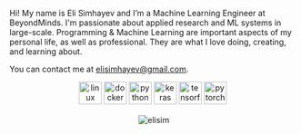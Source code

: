 Hi! My name is Eli Simhayev and I’m a Machine Learning Engineer at BeyondMinds. I'm passionate about applied research and ML systems in large-scale. Programming & Machine Learning are important aspects of my personal life, as well as professional. They are what I love doing, creating, and learning about.

You can contact me at elisimhayev@gmail.com.

<p align="center">
  <img src="https://upload.wikimedia.org/wikipedia/commons/3/35/Tux.svg" alt="linux" width="40" height="40"/>
  <img src="https://raw.githubusercontent.com/prplx/svg-logos/master/svg/docker.svg" alt="docker" width="40" height="40"/> 
  <img src="https://upload.wikimedia.org/wikipedia/commons/c/c3/Python-logo-notext.svg" alt="python" width="40" height="40"/>
  <img src="https://github.com/valohai/ml-logos/blob/master/keras.svg" alt="keras" width="40" height="40"/> 
  <img src="https://www.vectorlogo.zone/logos/tensorflow/tensorflow-icon.svg" alt="tensorflow" width="40" height="40"/> 
  <img src="https://www.vectorlogo.zone/logos/pytorch/pytorch-icon.svg" alt="pytorch" width="40" height="40"/> 
</p>

<p align="center">&nbsp;<img align="center" src="https://github-readme-stats.vercel.app/api?username=elisim&show_icons=true&hide_border=true&hide_title=true&include_all_commits=true" alt="elisim" /></p>

<!--
**elisim/elisim** is a ✨ _special_ ✨ repository because its `README.md` (this file) appears on your GitHub profile.

Here are some ideas to get you started:

- 🔭 I’m currently working on ...
- 🌱 I’m currently learning ...
- 👯 I’m looking to collaborate on ...
- 🤔 I’m looking for help with ...
- 💬 Ask me about ...
- 📫 How to reach me: ...
- 😄 Pronouns: ...
- ⚡ Fun fact: ...
-->
